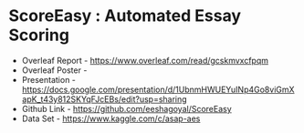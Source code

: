 # ScoreEasy :  Automated Essay Scoring

- Overleaf Report - https://www.overleaf.com/read/gcskmvxcfpqm
- Overleaf Poster - 
- Presentation - https://docs.google.com/presentation/d/1UbnmHWUEYuINp4Go8viGmXapK_t43y812SKYqFJcEBs/edit?usp=sharing
- Github Link -  https://github.com/eeshagoyal/ScoreEasy
- Data Set - https://www.kaggle.com/c/asap-aes
